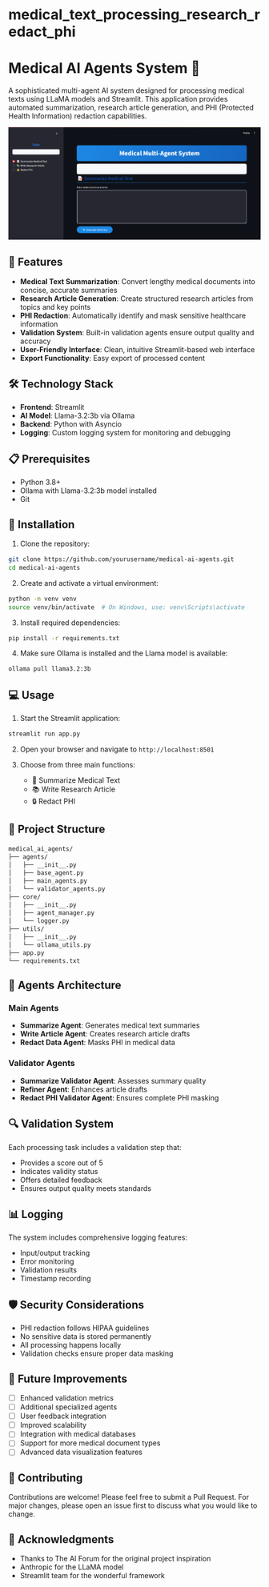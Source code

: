 # medical_text_processing_research_redact_phi
# Medical AI Agents System 🏥

A sophisticated multi-agent AI system designed for processing medical texts using LLaMA models and Streamlit. This application provides automated summarization, research article generation, and PHI (Protected Health Information) redaction capabilities.

![Medical AI Agents](image.png)

## 🌟 Features

- **Medical Text Summarization**: Convert lengthy medical documents into concise, accurate summaries
- **Research Article Generation**: Create structured research articles from topics and key points
- **PHI Redaction**: Automatically identify and mask sensitive healthcare information
- **Validation System**: Built-in validation agents ensure output quality and accuracy
- **User-Friendly Interface**: Clean, intuitive Streamlit-based web interface
- **Export Functionality**: Easy export of processed content

## 🛠️ Technology Stack

- **Frontend**: Streamlit
- **AI Model**: Llama-3.2:3b via Ollama
- **Backend**: Python with Asyncio
- **Logging**: Custom logging system for monitoring and debugging

## 📋 Prerequisites

- Python 3.8+
- Ollama with Llama-3.2:3b model installed
- Git

## 🚀 Installation

1. Clone the repository:
```bash
git clone https://github.com/yourusername/medical-ai-agents.git
cd medical-ai-agents
```

2. Create and activate a virtual environment:
```bash
python -m venv venv
source venv/bin/activate  # On Windows, use: venv\Scripts\activate
```

3. Install required dependencies:
```bash
pip install -r requirements.txt
```

4. Make sure Ollama is installed and the Llama model is available:
```bash
ollama pull llama3.2:3b
```

## 💻 Usage

1. Start the Streamlit application:
```bash
streamlit run app.py
```

2. Open your browser and navigate to `http://localhost:8501`

3. Choose from three main functions:
   - 📝 Summarize Medical Text
   - 📚 Write Research Article
   - 🔒 Redact PHI

## 📁 Project Structure

```
medical_ai_agents/
├── agents/
│   ├── __init__.py
│   ├── base_agent.py
│   ├── main_agents.py
│   └── validator_agents.py
├── core/
│   ├── __init__.py
│   ├── agent_manager.py
│   └── logger.py
├── utils/
│   ├── __init__.py
│   └── ollama_utils.py
├── app.py
└── requirements.txt
```

## 🤖 Agents Architecture

### Main Agents
- **Summarize Agent**: Generates medical text summaries
- **Write Article Agent**: Creates research article drafts
- **Redact Data Agent**: Masks PHI in medical data

### Validator Agents
- **Summarize Validator Agent**: Assesses summary quality
- **Refiner Agent**: Enhances article drafts
- **Redact PHI Validator Agent**: Ensures complete PHI masking

## 🔍 Validation System

Each processing task includes a validation step that:
- Provides a score out of 5
- Indicates validity status
- Offers detailed feedback
- Ensures output quality meets standards

## 📊 Logging

The system includes comprehensive logging features:
- Input/output tracking
- Error monitoring
- Validation results
- Timestamp recording

## 🛡️ Security Considerations

- PHI redaction follows HIPAA guidelines
- No sensitive data is stored permanently
- All processing happens locally
- Validation checks ensure proper data masking

## 🔄 Future Improvements

- [ ] Enhanced validation metrics
- [ ] Additional specialized agents
- [ ] User feedback integration
- [ ] Improved scalability
- [ ] Integration with medical databases
- [ ] Support for more medical document types
- [ ] Advanced data visualization features

## 🤝 Contributing

Contributions are welcome! Please feel free to submit a Pull Request. For major changes, please open an issue first to discuss what you would like to change.




## 🙏 Acknowledgments

- Thanks to The AI Forum for the original project inspiration
- Anthropic for the LLaMA model
- Streamlit team for the wonderful framework

